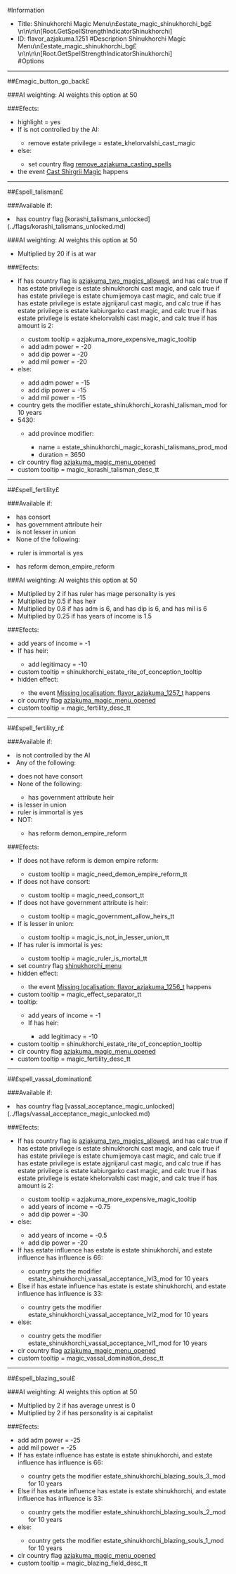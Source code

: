 #Information
 - Title:     Shinukhorchi Magic Menu\n£estate_magic_shinukhorchi_bg£\n\n\n\n[Root.GetSpellStrengthIndicatorShinukhorchi]                                   
 - ID: flavor_azjakuma.1251
#Description
    Shinukhorchi Magic Menu\n£estate_magic_shinukhorchi_bg£\n\n\n\n[Root.GetSpellStrengthIndicatorShinukhorchi]                                   
#Options

___
##£magic_button_go_back£

###AI weighting:
AI weights this option at 50


###Efects:<ul><li>highlight = yes</li><li>If is not controlled by the AI:</li><ul><li>remove estate privilege = estate_khelorvalshi_cast_magic</li></ul><li>else:</li><ul><li>set country flag [remove_azjakuma_casting_spells](../flags/remove_azjakuma_casting_spells.md)</li></ul><li>the event [Cast Shirgrii Magic](../events/cast_shirgrii_magic.md) happens</li></ul>

___
##£spell_talisman£

###Available if:
<li>has country flag [korashi_talismans_unlocked](../flags/korashi_talismans_unlocked.md)</li>

###AI weighting:
AI weights this option at 50
 - Multiplied by 20 if is at war


###Efects:<ul><li>If has country flag is [azjakuma_two_magics_allowed](../flags/azjakuma_two_magics_allowed.md), and  has calc true if has estate privilege is estate shinukhorchi cast magic, and calc true if has estate privilege is estate chumijemoya cast magic, and calc true if has estate privilege is estate ajgriijarul cast magic, and calc true if has estate privilege is estate kabiurgarko cast magic, and calc true if has estate privilege is estate khelorvalshi cast magic, and calc true if has amount is 2:</li><ul><li>custom tooltip = azjakuma_more_expensive_magic_tooltip</li><li>add adm power = -20</li><li>add dip power = -20</li><li>add mil power = -20</li></ul><li>else:</li><ul><li>add adm power = -15</li><li>add dip power = -15</li><li>add mil power = -15</li></ul><li>country gets the modifier estate_shinukhorchi_korashi_talisman_mod for 10 years</li><li>5430:</li><ul><li>add province modifier:</li><ul><li>name = estate_shinukhorchi_magic_korashi_talismans_prod_mod</li><li>duration = 3650</li></ul></ul><li>clr country flag [azjakuma_magic_menu_opened](../flags/azjakuma_magic_menu_opened.md)</li><li>custom tooltip = magic_korashi_talisman_desc_tt</li></ul>

___
##£spell_fertility£

###Available if:
<li>has consort</li><li>has government attribute heir</li><li>is not lesser in union</li><li>None of the following:</li><ul><li>ruler is immortal is yes</li></ul><li>has reform demon_empire_reform</li>

###AI weighting:
AI weights this option at 50
 - Multiplied by 2 if has ruler has mage personality is yes
 - Multiplied by 0.5 if has heir
 - Multiplied by 0.8 if has adm is 6, and has dip is 6, and has mil is 6
 - Multiplied by 0.25 if has years of income is 1.5


###Efects:<ul><li>add years of income = -1</li><li>If has heir:</li><ul><li>add legitimacy = -10</li></ul><li>custom tooltip = shinukhorchi_estate_rite_of_conception_tooltip</li><li>hidden effect:</li><ul><li>the event [Missing localisation: flavor_azjakuma_1257_t](../events/missing_localisation_flavor_azjakuma_1257_t.md) happens</li></ul><li>clr country flag [azjakuma_magic_menu_opened](../flags/azjakuma_magic_menu_opened.md)</li><li>custom tooltip = magic_fertility_desc_tt</li></ul>

___
##£spell_fertility_r£

###Available if:
<li>is not controlled by the AI</li><li>Any of the following:</li><ul><li>does not have consort</li><li>None of the following:</li><ul><li>has government attribute heir</li></ul><li>is lesser in union</li><li>ruler is immortal is yes</li><li>NOT:</li><ul><li>has reform demon_empire_reform</li></ul></ul>

###Efects:<ul><li>If does not have reform is demon empire reform:</li><ul><li>custom tooltip = magic_need_demon_empire_reform_tt</li></ul><li>If does not have consort:</li><ul><li>custom tooltip = magic_need_consort_tt</li></ul><li>If does not have government attribute is heir:</li><ul><li>custom tooltip = magic_government_allow_heirs_tt</li></ul><li>If is lesser in union:</li><ul><li>custom tooltip = magic_is_not_in_lesser_union_tt</li></ul><li>If has ruler is immortal is yes:</li><ul><li>custom tooltip = magic_ruler_is_mortal_tt</li></ul><li>set country flag [shinukhorchi_menu](../flags/shinukhorchi_menu.md)</li><li>hidden effect:</li><ul><li>the event [Missing localisation: flavor_azjakuma_1256_t](../events/missing_localisation_flavor_azjakuma_1256_t.md) happens</li></ul><li>custom tooltip = magic_effect_separator_tt</li><li>tooltip:</li><ul><li>add years of income = -1</li><li>If has heir:</li><ul><li>add legitimacy = -10</li></ul></ul><li>custom tooltip = shinukhorchi_estate_rite_of_conception_tooltip</li><li>clr country flag [azjakuma_magic_menu_opened](../flags/azjakuma_magic_menu_opened.md)</li><li>custom tooltip = magic_fertility_desc_tt</li></ul>

___
##£spell_vassal_domination£

###Available if:
<li>has country flag [vassal_acceptance_magic_unlocked](../flags/vassal_acceptance_magic_unlocked.md)</li>

###Efects:<ul><li>If has country flag is [azjakuma_two_magics_allowed](../flags/azjakuma_two_magics_allowed.md), and  has calc true if has estate privilege is estate shinukhorchi cast magic, and calc true if has estate privilege is estate chumijemoya cast magic, and calc true if has estate privilege is estate ajgriijarul cast magic, and calc true if has estate privilege is estate kabiurgarko cast magic, and calc true if has estate privilege is estate khelorvalshi cast magic, and calc true if has amount is 2:</li><ul><li>custom tooltip = azjakuma_more_expensive_magic_tooltip</li><li>add years of income = -0.75</li><li>add dip power = -30</li></ul><li>else:</li><ul><li>add years of income = -0.5</li><li>add dip power = -20</li></ul><li>If has estate influence has estate is estate shinukhorchi, and estate influence has influence is 66:</li><ul><li>country gets the modifier estate_shinukhorchi_vassal_acceptance_lvl3_mod for 10 years</li></ul><li>Else if has estate influence has estate is estate shinukhorchi, and estate influence has influence is 33:</li><ul><li>country gets the modifier estate_shinukhorchi_vassal_acceptance_lvl2_mod for 10 years</li></ul><li>else:</li><ul><li>country gets the modifier estate_shinukhorchi_vassal_acceptance_lvl1_mod for 10 years</li></ul><li>clr country flag [azjakuma_magic_menu_opened](../flags/azjakuma_magic_menu_opened.md)</li><li>custom tooltip = magic_vassal_domination_desc_tt</li></ul>

___
##£spell_blazing_soul£

###AI weighting:
AI weights this option at 50
 - Multiplied by 2 if has average unrest is 0
 - Multiplied by 2 if has personality is ai capitalist


###Efects:<ul><li>add adm power = -25</li><li>add mil power = -25</li><li>If has estate influence has estate is estate shinukhorchi, and estate influence has influence is 66:</li><ul><li>country gets the modifier estate_shinukhorchi_blazing_souls_3_mod for 10 years</li></ul><li>Else if has estate influence has estate is estate shinukhorchi, and estate influence has influence is 33:</li><ul><li>country gets the modifier estate_shinukhorchi_blazing_souls_2_mod for 10 years</li></ul><li>else:</li><ul><li>country gets the modifier estate_shinukhorchi_blazing_souls_1_mod for 10 years</li></ul><li>clr country flag [azjakuma_magic_menu_opened](../flags/azjakuma_magic_menu_opened.md)</li><li>custom tooltip = magic_blazing_field_desc_tt</li></ul>
